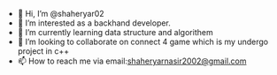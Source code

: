 - 👋 Hi, I’m @shaheryar02
- 👀 I’m interested as a backhand developer.
- 🌱 I’m currently learning data structure and algorithem 
- 💞️ I’m looking to collaborate on connect 4 game which is my undergo project in c++
- 📫 How to reach me via email:shaheryarnasir2002@gmail.com

<!---
shaheryar02/shaheryar02 is a ✨ special ✨ repository because its `README.md` (this file) appears on your GitHub profile.
You can click the Preview link to take a look at your changes.
--->

